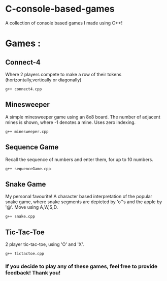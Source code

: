 # C-console-based-games
A collection of console based games I made using C++!

# Games :
## Connect-4
Where 2 players compete to make a row of their tokens (horizontally,vertically or diagonally)
```
g++ connect4.cpp
```

## Minesweeper
A simple minesweeper game using an 8x8 board. The number of adjacent mines is shown, where -1 denotes a mine. Uses zero indexing.
```
g++ minesweeper.cpp
```

## Sequence Game
Recall the sequence of numbers and enter them, for up to 10 numbers.
```
g++ sequenceGame.cpp
```

## Snake Game
My personal favourite! A character based interpretation of the popular snake game, where snake segments are depicted by 'o''s and the apple by '@'. Move using A,W,S,D.
```
g++ snake.cpp
```
## Tic-Tac-Toe
2 player tic-tac-toe, using 'O' and 'X'. 
```
g++ tictactoe.cpp
```



### If you decide to play any of these games, feel free to provide feedback! Thank you!
